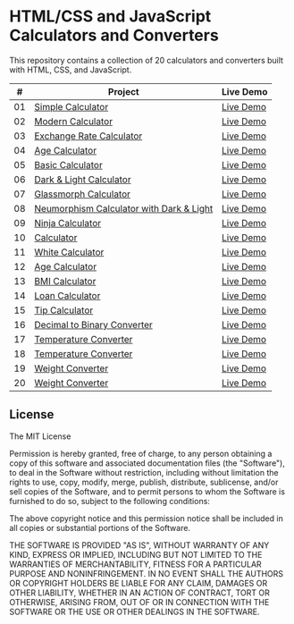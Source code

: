 # HTML/CSS and JavaScript Calculators and Converters

This repository contains a collection of 20 calculators and converters built with HTML, CSS, and JavaScript.

|  #  | Project                                         | Live Demo |
| :-: | ----------------------------------------------- | --------- |
| 01  | [Simple Calculator](https://github.com/he-is-talha/html-css-javascript-calculators/tree/main/01-Simple-Calculator)     | [Live Demo](https://he-is-talha.github.io/html-css-javascript-calculator/01-Simple-Calculator/) |
| 02  | [Modern Calculator](https://github.com/he-is-talha/html-css-javascript-calculators/tree/main/02-Modern-Calculator)     | [Live Demo](https://he-is-talha.github.io/html-css-javascript-calculator/02-Modern-Calculator/) |
| 03  | [Exchange Rate Calculator](https://github.com/he-is-talha/html-css-javascript-calculators/tree/main/03-Exchange-rate-Calculator) | [Live Demo](https://he-is-talha.github.io/html-css-javascript-calculator/03-Exchange-rate-Calculator/) |
| 04  | [Age Calculator](https://github.com/he-is-talha/html-css-javascript-calculators/tree/main/04-Age-calculator)           | [Live Demo](https://he-is-talha.github.io/html-css-javascript-calculator/04-Age-calculator/) |
| 05  | [Basic Calculator](https://github.com/he-is-talha/html-css-javascript-calculators/tree/main/05-Basic-calculator)       | [Live Demo](https://he-is-talha.github.io/html-css-javascript-calculator/05-Basic-calculator/) |
| 06  | [Dark & Light Calculator](https://github.com/he-is-talha/html-css-javascript-calculators/tree/main/06-Dark&Light-Calculator) | [Live Demo](https://he-is-talha.github.io/html-css-javascript-calculator/06-Dark&Light-Calculator/) |
| 07  | [Glassmorph Calculator](https://github.com/he-is-talha/html-css-javascript-calculators/tree/main/07-Glassmorph-Calculator) | [Live Demo](https://he-is-talha.github.io/html-css-javascript-calculator/07-Glassmorph-Calculator/) |
| 08  | [Neumorphism Calculator with Dark & Light](https://github.com/he-is-talha/html-css-javascript-calculators/tree/main/08-Neumorphism-with-Dark-light) | [Live Demo](https://he-is-talha.github.io/html-css-javascript-calculator/08-Neumorphism-with-Dark-light/) |
| 09  | [Ninja Calculator](https://github.com/he-is-talha/html-css-javascript-calculators/tree/main/09-Ninja-Calculator)       | [Live Demo](https://he-is-talha.github.io/html-css-javascript-calculator/09-Ninja-Calculator/) |
| 10  | [Calculator](https://github.com/he-is-talha/html-css-javascript-calculators/tree/main/10-Calculator)                   | [Live Demo](https://he-is-talha.github.io/html-css-javascript-calculator/10-Calculator/) |
| 11  | [White Calculator](https://github.com/he-is-talha/html-css-javascript-calculators/tree/main/11-White-Calculator)       | [Live Demo](https://he-is-talha.github.io/html-css-javascript-calculator/11-White-Calculator/) |
| 12  | [Age Calculator](https://github.com/he-is-talha/html-css-javascript-calculators/tree/main/12-Age-Calcuator)            | [Live Demo](https://he-is-talha.github.io/html-css-javascript-calculator/12-Age-Calcuator/) |
| 13  | [BMI Calculator](https://github.com/he-is-talha/html-css-javascript-calculators/tree/main/13-Bmi-Calculator)           | [Live Demo](https://he-is-talha.github.io/html-css-javascript-calculator/13-Bmi-Calculator/) |
| 14  | [Loan Calculator](https://github.com/he-is-talha/html-css-javascript-calculators/tree/main/14-Loan-Calculator)         | [Live Demo](https://he-is-talha.github.io/html-css-javascript-calculator/14-Loan-Calculator/) |
| 15  | [Tip Calculator](https://github.com/he-is-talha/html-css-javascript-calculators/tree/main/15-Tip-Calculator)           | [Live Demo](https://he-is-talha.github.io/html-css-javascript-calculator/15-Tip-Calculator/) |
| 16  | [Decimal to Binary Converter](https://github.com/he-is-talha/html-css-javascript-calculators/tree/main/16-Decimal-To-Binary-Converter) | [Live Demo](https://he-is-talha.github.io/html-css-javascript-calculator/16-Decimal-To-Binary-Converter/) |
| 17  | [Temperature Converter](https://github.com/he-is-talha/html-css-javascript-calculators/tree/main/17-Temperature-Converter) | [Live Demo](https://he-is-talha.github.io/html-css-javascript-calculator/17-Temperature-Converter/) |
| 18  | [Temperature Converter](https://github.com/he-is-talha/html-css-javascript-calculators/tree/main/18-Temperature-Converter) | [Live Demo](https://he-is-talha.github.io/html-css-javascript-calculator/18-Temperature-Converter/) |
| 19  | [Weight Converter](https://github.com/he-is-talha/html-css-javascript-calculators/tree/main/19-Weight-Converter)       | [Live Demo](https://he-is-talha.github.io/html-css-javascript-calculator/19-Weight-Converter/) |
| 20  | [Weight Converter](https://github.com/he-is-talha/html-css-javascript-calculators/tree/main/20-Weight-Converter)       | [Live Demo](https://he-is-talha.github.io/html-css-javascript-calculator/20-Weight-Converter/) |

## License

The MIT License

Permission is hereby granted, free of charge, to any person obtaining a copy
of this software and associated documentation files (the "Software"), to deal
in the Software without restriction, including without limitation the rights
to use, copy, modify, merge, publish, distribute, sublicense, and/or sell
copies of the Software, and to permit persons to whom the Software is
furnished to do so, subject to the following conditions:

The above copyright notice and this permission notice shall be included in
all copies or substantial portions of the Software.

THE SOFTWARE IS PROVIDED "AS IS", WITHOUT WARRANTY OF ANY KIND, EXPRESS OR
IMPLIED, INCLUDING BUT NOT LIMITED TO THE WARRANTIES OF MERCHANTABILITY,
FITNESS FOR A PARTICULAR PURPOSE AND NONINFRINGEMENT. IN NO EVENT SHALL THE
AUTHORS OR COPYRIGHT HOLDERS BE LIABLE FOR ANY CLAIM, DAMAGES OR OTHER
LIABILITY, WHETHER IN AN ACTION OF CONTRACT, TORT OR OTHERWISE, ARISING FROM,
OUT OF OR IN CONNECTION WITH THE SOFTWARE OR THE USE OR OTHER DEALINGS IN
THE SOFTWARE.

 
